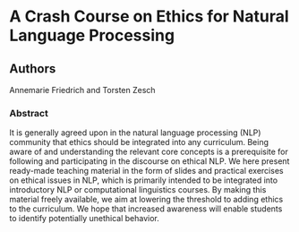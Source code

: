 # A Crash Course on Ethics for Natural Language Processing

## Authors

Annemarie Friedrich and Torsten Zesch

### Abstract

It is generally agreed upon in the natural language processing (NLP) community that ethics should be integrated into any curriculum. Being aware of and understanding the relevant core concepts is a prerequisite for following and participating in the discourse on ethical NLP. We here present ready-made teaching material in the form of slides and practical exercises on ethical issues in NLP, which is primarily intended to be integrated into introductory NLP or computational linguistics courses. By making this material freely available, we aim at lowering the threshold to adding ethics to the curriculum. We hope that increased awareness will enable students to identify potentially unethical behavior.

